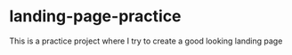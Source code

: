 # landing-page-practice
This is a practice project where I try to create a good looking landing page
